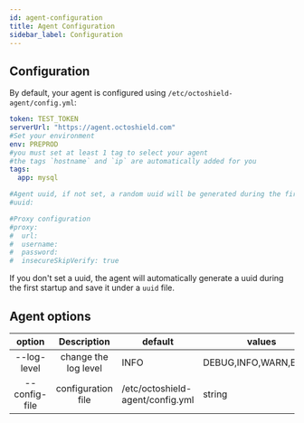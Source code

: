 ```yaml
---
id: agent-configuration
title: Agent Configuration
sidebar_label: Configuration
---
```

## Configuration

By default, your agent is configured using `/etc/octoshield-agent/config.yml`:

```yaml
token: TEST_TOKEN
serverUrl: "https://agent.octoshield.com"
#Set your environment
env: PREPROD
#you must set at least 1 tag to select your agent
#the tags `hostname` and `ip` are automatically added for you
tags:
  app: mysql

#Agent uuid, if not set, a random uuid will be generated during the first startup
#uuid:

#Proxy configuration
#proxy:
#  url:
#  username:
#  password:
#  insecureSkipVerify: true
``` 

If you don't set a uuid, the agent will automatically generate a uuid during the first startup and save it under a `uuid` file. 

## Agent options

| option            | Description                   | default                           | values
|:-----------------:|:-----------------------------:| ----------------------------------|------------------------------
| --log-level       | change the log level          | INFO                              |  DEBUG,INFO,WARN,ERROR          
| --config-file     | configuration file            | /etc/octoshield-agent/config.yml  |  string          

 
